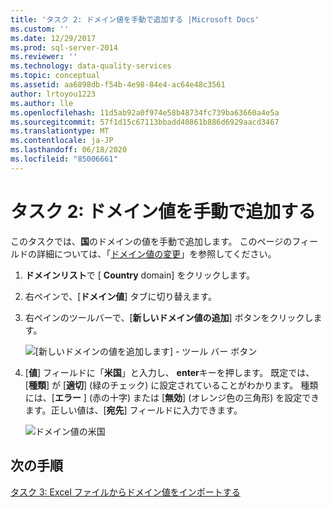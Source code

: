 ```yaml
---
title: 'タスク 2: ドメイン値を手動で追加する |Microsoft Docs'
ms.custom: ''
ms.date: 12/29/2017
ms.prod: sql-server-2014
ms.reviewer: ''
ms.technology: data-quality-services
ms.topic: conceptual
ms.assetid: aa6898db-f54b-4e98-84e4-ac64e48c3561
author: lrtoyou1223
ms.author: lle
ms.openlocfilehash: 11d5ab92a0f974e58b48734fc739ba63660a4e5a
ms.sourcegitcommit: 57f1d15c67113bbadd40861b886d6929aacd3467
ms.translationtype: MT
ms.contentlocale: ja-JP
ms.lasthandoff: 06/18/2020
ms.locfileid: "85006661"
---
```

# <a name="task-2-adding-domain-values-manually"></a>タスク 2: ドメイン値を手動で追加する
  このタスクでは、**国**のドメインの値を手動で追加します。 このページのフィールドの詳細については、「[ドメイン値の変更](https://msdn.microsoft.com/library/hh510408.aspx)」を参照してください。  
  
1.  **ドメインリスト**で [ **Country** domain] をクリックします。  
  
2.  右ペインで、[**ドメイン値**] タブに切り替えます。  
  
3.  右ペインのツールバーで、[**新しいドメイン値の追加**] ボタンをクリックします。  
  
     ![[新しいドメインの値を追加します] - ツール バー ボタン](../../2014/tutorials/media/et-addingdomainvaluesmanually-01.jpg "[新しいドメインの値を追加します] - ツール バー ボタン")  
  
4.  [**値**] フィールドに「**米国**」と入力し、 **enter**キーを押します。 既定では、[**種類**] が [**適切**] (緑のチェック) に設定されていることがわかります。 種類には、[**エラー** ] (赤の十字) または [**無効**] (オレンジ色の三角形) を設定できます。正しい値は、[**宛先**] フィールドに入力できます。  
  
     ![ドメイン値の米国](../../2014/tutorials/media/et-addingdomainvaluesmanually-02.jpg "ドメイン値の米国")  
  
## <a name="next-step"></a>次の手順  
 [タスク 3: Excel ファイルからドメイン値をインポートする](../../2014/tutorials/task-3-importing-domain-values-from-an-excel-file.md)  
  
  
